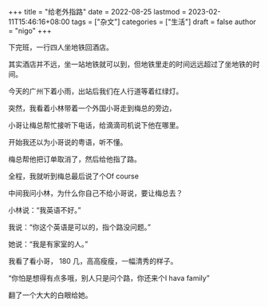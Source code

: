 +++
title = "给老外指路"
date = 2022-08-25
lastmod = 2023-02-11T15:46:16+08:00
tags = ["杂文"]
categories = ["生活"]
draft = false
author = "nigo"
+++

下完班，一行四人坐地铁回酒店。

其实酒店并不远，坐一站地铁就可以到，但地铁里走的时间远远超过了坐地铁的时间。

今天的广州下着小雨，出站后我们在人行道等着红绿灯。

突然，我看着小林带着一个外国小哥走到梅总的旁边，

小哥让梅总帮忙接听下电话，给滴滴司机说下他在哪里。

开始我还以为小哥说的粤语，听不懂。

梅总帮他把订单取消了，然后给他指了路。

全程，我就听到梅总最后说了个Of course

中间我问小林，为什么你自己不给小哥说，要让梅总去？

小林说：“我英语不好。”

我说：“你这个英语是可以的，指个路没问题。”

她说：“我是有家室的人。”

我看了看小哥， 180 几，高高瘦瘦，一幅清秀的样子。

“你怕是想得有点多哦，别人只是问个路，你还来个I hava family”

翻了一个大大的白眼给她。
